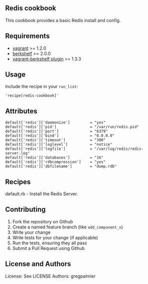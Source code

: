 Redis cookbook
------------------

This cookbook provides a basic Redis install and config.

Requirements
------------
* [vagrant](http://downloads.vagrantup.com/) >= 1.2.0
* [berkshelf](http://berkshelf.com/) >= 2.0.0
* [vagrant-berkshelf plugin](https://github.com/RiotGames/vagrant-berkshelf) >= 1.3.3

Usage
-----

Include the recipe in your `run_list`:

````
'recipe[redis-cookbook]'
````

Attributes
----------

````
default['redis']['daemonize']         = "yes"
default['redis']['pid']               = "/var/run/redis.pid"
default['redis']['port']              = "6379"
default['redis']['bind']              = "0.0.0.0"
default['redis']['timeout']           = "300"
default['redis']['loglevel']          = "notice"
default['redis']['logfile']           = "/var/log/redis/redis-server.log"
default['redis']['databases']         = "16"
default['redis']['rdbcompression']    = "yes"
default['redis']['dbfilename']        = "dump.rdb"
````

Recipes
-------

default.rb - Install the Redis Server.

Contributing
------------

1. Fork the repository on Github
2. Create a named feature branch (like `add_component_x`)
3. Write your change
4. Write tests for your change (if applicable)
5. Run the tests, ensuring they all pass
6. Submit a Pull Request using Github

License and Authors
-------------------
License: See LICENSE
Authors: gregpalmier
